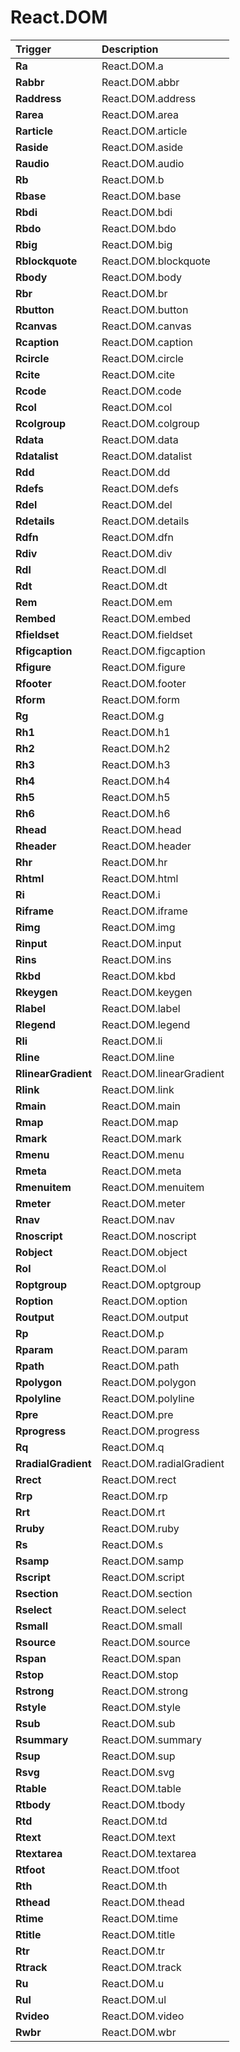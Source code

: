 React.DOM
=================================
Trigger | Description
:------- | :-------
**Ra** | React.DOM.a
**Rabbr** | React.DOM.abbr
**Raddress** | React.DOM.address
**Rarea** | React.DOM.area
**Rarticle** | React.DOM.article
**Raside** | React.DOM.aside
**Raudio** | React.DOM.audio
**Rb** | React.DOM.b
**Rbase** | React.DOM.base
**Rbdi** | React.DOM.bdi
**Rbdo** | React.DOM.bdo
**Rbig** | React.DOM.big
**Rblockquote** | React.DOM.blockquote
**Rbody** | React.DOM.body
**Rbr** | React.DOM.br
**Rbutton** | React.DOM.button
**Rcanvas** | React.DOM.canvas
**Rcaption** | React.DOM.caption
**Rcircle** | React.DOM.circle
**Rcite** | React.DOM.cite
**Rcode** | React.DOM.code
**Rcol** | React.DOM.col
**Rcolgroup** | React.DOM.colgroup
**Rdata** | React.DOM.data
**Rdatalist** | React.DOM.datalist
**Rdd** | React.DOM.dd
**Rdefs** | React.DOM.defs
**Rdel** | React.DOM.del
**Rdetails** | React.DOM.details
**Rdfn** | React.DOM.dfn
**Rdiv** | React.DOM.div
**Rdl** | React.DOM.dl
**Rdt** | React.DOM.dt
**Rem** | React.DOM.em
**Rembed** | React.DOM.embed
**Rfieldset** | React.DOM.fieldset
**Rfigcaption** | React.DOM.figcaption
**Rfigure** | React.DOM.figure
**Rfooter** | React.DOM.footer
**Rform** | React.DOM.form
**Rg** | React.DOM.g
**Rh1** | React.DOM.h1
**Rh2** | React.DOM.h2
**Rh3** | React.DOM.h3
**Rh4** | React.DOM.h4
**Rh5** | React.DOM.h5
**Rh6** | React.DOM.h6
**Rhead** | React.DOM.head
**Rheader** | React.DOM.header
**Rhr** | React.DOM.hr
**Rhtml** | React.DOM.html
**Ri** | React.DOM.i
**Riframe** | React.DOM.iframe
**Rimg** | React.DOM.img
**Rinput** | React.DOM.input
**Rins** | React.DOM.ins
**Rkbd** | React.DOM.kbd
**Rkeygen** | React.DOM.keygen
**Rlabel** | React.DOM.label
**Rlegend** | React.DOM.legend
**Rli** | React.DOM.li
**Rline** | React.DOM.line
**RlinearGradient** | React.DOM.linearGradient
**Rlink** | React.DOM.link
**Rmain** | React.DOM.main
**Rmap** | React.DOM.map
**Rmark** | React.DOM.mark
**Rmenu** | React.DOM.menu
**Rmeta** | React.DOM.meta
**Rmenuitem** | React.DOM.menuitem
**Rmeter** | React.DOM.meter
**Rnav** | React.DOM.nav
**Rnoscript** | React.DOM.noscript
**Robject** | React.DOM.object
**Rol** | React.DOM.ol
**Roptgroup** | React.DOM.optgroup
**Roption** | React.DOM.option
**Routput** | React.DOM.output
**Rp** | React.DOM.p
**Rparam** | React.DOM.param
**Rpath** | React.DOM.path
**Rpolygon** | React.DOM.polygon
**Rpolyline** | React.DOM.polyline
**Rpre** | React.DOM.pre
**Rprogress** | React.DOM.progress
**Rq** | React.DOM.q
**RradialGradient** | React.DOM.radialGradient
**Rrect** | React.DOM.rect
**Rrp** | React.DOM.rp
**Rrt** | React.DOM.rt
**Rruby** | React.DOM.ruby
**Rs** | React.DOM.s
**Rsamp** | React.DOM.samp
**Rscript** | React.DOM.script
**Rsection** | React.DOM.section
**Rselect** | React.DOM.select
**Rsmall** | React.DOM.small
**Rsource** | React.DOM.source
**Rspan** | React.DOM.span
**Rstop** | React.DOM.stop
**Rstrong** | React.DOM.strong
**Rstyle** | React.DOM.style
**Rsub** | React.DOM.sub
**Rsummary** | React.DOM.summary
**Rsup** | React.DOM.sup
**Rsvg** | React.DOM.svg
**Rtable** | React.DOM.table
**Rtbody** | React.DOM.tbody
**Rtd** | React.DOM.td
**Rtext** | React.DOM.text
**Rtextarea** | React.DOM.textarea
**Rtfoot** | React.DOM.tfoot
**Rth** | React.DOM.th
**Rthead** | React.DOM.thead
**Rtime** | React.DOM.time
**Rtitle** | React.DOM.title
**Rtr** | React.DOM.tr
**Rtrack** | React.DOM.track
**Ru** | React.DOM.u
**Rul** | React.DOM.ul
**Rvideo** | React.DOM.video
**Rwbr** | React.DOM.wbr
